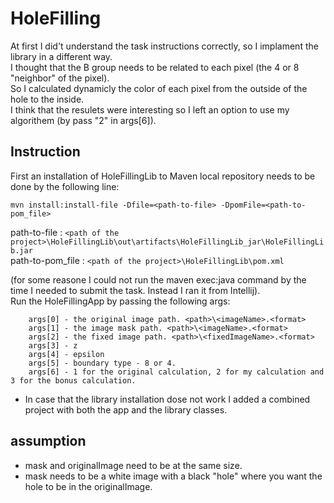 # HoleFilling

At first I did't understand the task instructions correctly, so I implament the library in a different way.<br />
I thought that the B group needs to be related to each pixel (the 4 or 8 "neighbor" of the pixel).<br />
So I calculated dynamicly the color of each pixel from the outside of the hole to the inside.<br />
I think that the resulets were interesting so I left an option to use my algorithem (by pass "2" in args[6]).<br />


## Instruction

First an installation of HoleFillingLib to Maven local repository needs to be done by the following line: 
```
mvn install:install-file -Dfile=<path-to-file> -DpomFile=<path-to-pom_file>
```
path-to-file : ```<path of the project>\HoleFillingLib\out\artifacts\HoleFillingLib_jar\HoleFillingLib.jar```<br />
path-to-pom_file : ```<path of the project>\HoleFillingLib\pom.xml```

(for some reasone I could not run the maven exec:java command by the time I needed to submit the task. Instead I ran it from Intellij).<br />
Run the HoleFillingApp by passing the following args: 
```
    args[0] - the original image path. <path>\<imageName>.<format>
    args[1] - the image mask path. <path>\<imageName>.<format>
    args[2] - the fixed image path. <path>\<fixedImageName>.<format>
    args[3] - z
    args[4] - epsilon
    args[5] - boundary type - 8 or 4.
    args[6] - 1 for the original calculation, 2 for my calculation and 3 for the bonus calculation.
```
* In case that the library installation dose not work I added a combined project with both the app and the library classes.
## assumption
  * mask and originalImage need to be at the same size.<br />
  * mask needs to be a white image with a black "hole" where you want the hole to be in the originalImage. 
  
